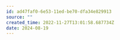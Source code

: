 ```yaml
---
id: ad47faf0-6e53-11ed-be70-dfa34e829913
source: ""
created_time: 2022-11-27T13:01:58.687734Z
date: 2024-08-19
---
```

